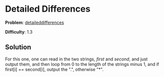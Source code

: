 # Detailed Differences

**Problem**: [detaileddifferences](https://open.kattis.com/problems/detaileddifferences)

**Difficulty**: 1.3

## Solution

For this one, one can read in the two strings, *first* and *second*, and just output them, and then loop from 0 to the length of the strings minus 1, and if first[i] == second[i], output the ".", otherwise "*".
